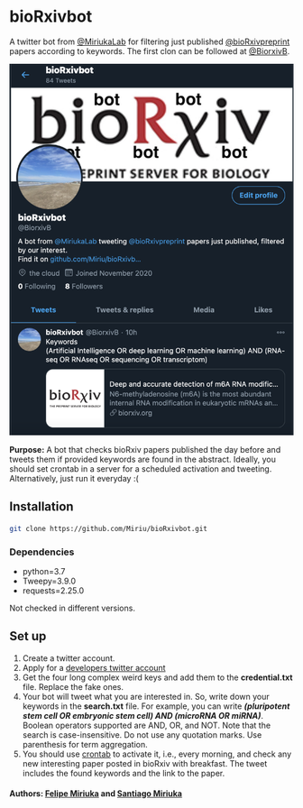 # **bioRxivbot**

A twitter bot from [@MiriukaLab](https://twitter.com/MiriukaLab) for filtering just published  [@bioRxivpreprint](https://twitter.com/biorxivpreprint) papers according to keywords. The first clon can be followed at [@BiorxivB](https://twitter.com/BiorxivB). 

![img](img.png)

**Purpose:** A bot that checks bioRxiv papers published the day before and tweets them if provided keywords are found in the abstract. Ideally, you should set crontab in a server for a scheduled activation and tweeting. Alternatively, just run it everyday :(

## Installation


```bash
git clone https://github.com/Miriu/bioRxivbot.git
```

### Dependencies

* python=3.7
* Tweepy=3.9.0
* requests=2.25.0

Not checked in different versions. 

## Set up

1. Create a twitter account. 
2. Apply for a [developers twitter account](https://developer.twitter.com/en)
3. Get the four long complex weird keys and add them to the **credential.txt** file. Replace the fake ones. 
4. Your bot will tweet what you are interested in. So, write down your keywords in the **search.txt** file. For example, you can write __*(pluripotent stem cell OR embryonic stem cell) AND (microRNA OR miRNA)*__. Boolean operators supported are AND, OR, and NOT. Note that the search is case-insensitive. Do not use any quotation marks. Use parenthesis for term aggregation. 
5. You should use [crontab](https://man7.org/linux/man-pages/man5/crontab.5.html) to activate it, i.e., every morning, and check any new interesting paper posted in bioRxiv with breakfast. The tweet includes the found keywords and the link to the paper. 



#### Authors: [Felipe Miriuka](https://github.com/Miriu/) and [Santiago Miriuka](https://github.com/sgmiriuka/) 
